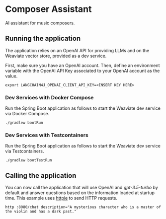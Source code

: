 # Composer Assistant

AI assistant for music composers.

## Running the application

The application relies on an OpenAI API for providing LLMs and on the Weaviate vector store, provided as a dev service.

First, make sure you have an OpenAI account. Then, define an environment variable with the OpenAI API Key associated
to your OpenAI account as the value.

```shell
export LANGCHAIN4J_OPENAI_CLIENT_API_KEY=<INSERT KEY HERE>
```

### Dev Services with Docker Compose

Run the Spring Boot application as follows to start the Weaviate dev service via Docker Compose.

```shell
./gradlew bootRun
```

### Dev Services with Testcontainers

Run the Spring Boot application as follows to start the Weaviate dev service via Testcontainers.

```shell
./gradlew bootTestRun
```

## Calling the application

You can now call the application that will use OpenAI and _gpt-3.5-turbo_ by default and answer questions
based on the information loaded at startup time. This example uses [httpie](https://httpie.io) to send HTTP requests.

```shell
http :8080/chat description="A mysterious character who is a master of the violin and has a dark past."
```
